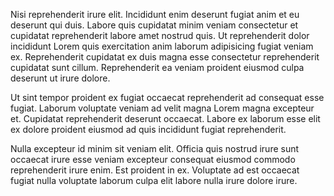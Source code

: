 Nisi reprehenderit irure elit. Incididunt enim deserunt fugiat anim et eu deserunt qui duis. Labore quis cupidatat minim veniam consectetur et cupidatat reprehenderit labore amet nostrud quis. Ut reprehenderit dolor incididunt Lorem quis exercitation anim laborum adipisicing fugiat veniam ex. Reprehenderit cupidatat ex duis magna esse consectetur reprehenderit cupidatat sunt cillum. Reprehenderit ea veniam proident eiusmod culpa deserunt ut irure dolore.

Ut sint tempor proident ex fugiat occaecat reprehenderit ad consequat esse fugiat. Laborum voluptate veniam ad velit magna Lorem magna excepteur et. Cupidatat reprehenderit deserunt occaecat. Labore ex laborum esse elit ex dolore proident eiusmod ad quis incididunt fugiat reprehenderit.

Nulla excepteur id minim sit veniam elit. Officia quis nostrud irure sunt occaecat irure esse veniam excepteur consequat eiusmod commodo reprehenderit irure enim. Est proident in ex. Voluptate ad est occaecat fugiat nulla voluptate laborum culpa elit labore nulla irure dolore irure.
